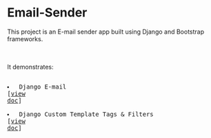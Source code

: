 # Email-Sender

This project is an E-mail sender app built using Django and Bootstrap frameworks.

<br><br>
It demonstrates: 
			<pre>
				<li> Django E-mail [<a href="https://docs.djangoproject.com/en/3.0/topics/email/" target="_blank">view doc</a>]</li>
				<li> Django Custom Template Tags & Filters [<a href="https://docs.djangoproject.com/en/3.0/howto/custom-template-tags/" target="_blank">view doc</a>]</li>
			</pre>
				
